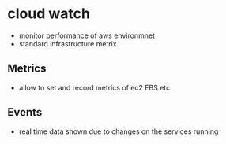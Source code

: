 # cloud watch
- monitor performance of aws environmnet 
- standard infrastructure metrix
## Metrics
- allow to set and record metrics of ec2 EBS etc 

## Events 
- real time data shown due to changes on the services running
